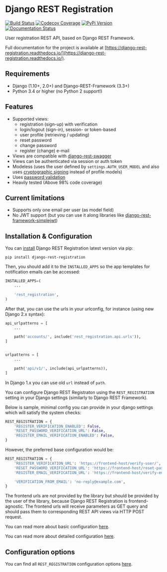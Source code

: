 # Django REST Registration

[![Build Status](https://travis-ci.org/apragacz/django-rest-registration.svg?branch=master)](https://travis-ci.org/apragacz/django-rest-registration)
[![Codecov Coverage](https://img.shields.io/codecov/c/github/apragacz/django-rest-registration/master.svg)](https://codecov.io/github/apragacz/django-rest-registration?branch=master)
[![PyPi Version](https://img.shields.io/pypi/v/django-rest-registration.svg)](https://pypi.python.org/pypi/django-rest-registration/)
[![Documentation Status](https://readthedocs.org/projects/django-rest-registration/badge/?version=latest)](https://django-rest-registration.readthedocs.io/en/latest/?badge=latest)

User registration REST API, based on Django REST Framework.

Full documentation for the project is available at [https://django-rest-registration.readthedocs.io/](https://django-rest-registration.readthedocs.io/).

## Requirements

* Django (1.10+, 2.0+) and Django-REST-Framework (3.3+)
* Python 3.4 or higher (no Python 2 support!)

## Features

* Supported views:
    * registration (sign-up) with verification
    * login/logout (sign-in), session- or token-based
    * user profile (retrieving / updating)
    * reset password
    * change password
    * register (change) e-mail
* Views are compatible with [django-rest-swagger](https://github.com/marcgibbons/django-rest-swagger)
* Views can be authenticated via session or auth token
* Modeless (uses the user defined by `settings.AUTH_USER_MODEL` and also uses [cryptographic signing](https://docs.djangoproject.com/en/dev/topics/signing/) instead of profile models)
* Uses [password validation](https://docs.djangoproject.com/en/dev/topics/auth/passwords/#password-validation)
* Heavily tested (Above 98% code coverage)


## Current limitations

* Supports only one email per user (as model field)
* No JWT support (but you can use it along libraries like [django-rest-framework-simplejwt](https://github.com/davesque/django-rest-framework-simplejwt))


## Installation & Configuration

You can [install](https://django-rest-registration.readthedocs.io/en/latest/install.html)
Django REST Registration latest version via pip:

    pip install django-rest-registration

Then, you should add it to the `INSTALLED_APPS` so the app templates
for notification emails can be accessed:

```python
INSTALLED_APPS=(
    ...

    'rest_registration',
)
```
After that, you can use the urls in your urlconfig, for instance (using new Django 2.x syntax):

```python
api_urlpatterns = [
    ...

    path('accounts/', include('rest_registration.api.urls')),
]


urlpatterns = [
    ...

    path('api/v1/', include(api_urlpatterns)),
]
```

In Django 1.x you can use old `url` instead of `path`.

You can configure Django REST Registraton using the `REST_REGISTRATION`
setting in your Django settings (similarly to Django REST Framework).

Below is sample, minimal config you can provide in your django settings which will satisfy the system checks:

```python
REST_REGISTRATION = {
    'REGISTER_VERIFICATION_ENABLED': False,
    'RESET_PASSWORD_VERIFICATION_URL': False,
    'REGISTER_EMAIL_VERIFICATION_ENABLED': False,
}
```

However, the preferred base configuration would be:

```python
REST_REGISTRATION = {
    'REGISTER_VERIFICATION_URL': 'https://frontend-host/verify-user/',
    'RESET_PASSWORD_VERIFICATION_URL': 'https://frontend-host/reset-password/',
    'REGISTER_EMAIL_VERIFICATION_URL': 'https://frontend-host/verify-email/',

    'VERIFICATION_FROM_EMAIL': 'no-reply@example.com',
}
```

The frontend urls are not provided by the library but should be provided
by the user of the library, because Django REST Registration is frontend-agnostic.
The frontend urls will receive parameters as GET query and should pass
them to corresponding REST API views via HTTP POST request.

You can read more about basic configuration
[here](https://django-rest-registration.readthedocs.io/en/latest/quickstart.html).

You can read more about detailed configuration
[here](https://django-rest-registration.readthedocs.io/en/latest/detailed_configuration/).

## Configuration options

You can find all `REST_REGISTRATION` configuration options
[here](https://django-rest-registration.readthedocs.io/en/latest/detailed_configuration/all_settings.html).
